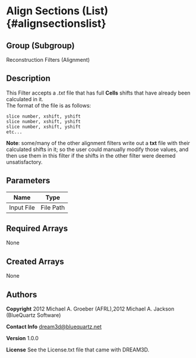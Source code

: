 Align Sections (List) {#alignsectionslist}
======

## Group (Subgroup) ##
Reconstruction Filters (Alignment)

## Description ##
This Filter accepts a _.txt_ file that has full **Cells** shifts that have already been calculated in it.  
The format of the file is as follows: 

    slice number, xshift, yshift
    slice number, xshift, yshift 
    slice number, xshift, yshift
    etc...
**Note**: some/many of the other alignment filters write out a **txt** file with their calculated shifts in it; so
the user could manually modify those values, and then use them in this filter if the shifts in the other filter were deemed unsatisfactory.

## Parameters ##

| Name | Type |
|------|------|
| Input File | File Path |

## Required Arrays ##
None

## Created Arrays ##
None

## Authors ##

**Copyright** 2012 Michael A. Groeber (AFRL),2012 Michael A. Jackson (BlueQuartz Software)

**Contact Info** dream3d@bluequartz.net

**Version** 1.0.0

**License**  See the License.txt file that came with DREAM3D.



